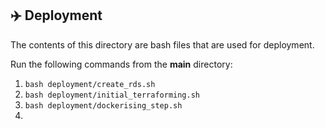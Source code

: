 ## ✈️ Deployment

The contents of this directory are bash files that are used for deployment.

Run the following commands from the **main** directory:

1. `bash deployment/create_rds.sh`
2. `bash deployment/initial_terraforming.sh`
3. `bash deployment/dockerising_step.sh`
4. 


